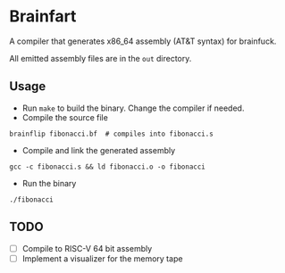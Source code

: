 # Brainfart

A compiler that generates x86_64 assembly (AT&T syntax) for brainfuck.

All emitted assembly files are in the `out` directory.

## Usage
- Run `make` to build the binary. Change the compiler if needed.
- Compile the source file

```
brainflip fibonacci.bf  # compiles into fibonacci.s
```
- Compile and link the generated assembly
```
gcc -c fibonacci.s && ld fibonacci.o -o fibonacci
```
- Run the binary
```
./fibonacci
```

## TODO
- [ ] Compile to RISC-V 64 bit assembly
- [ ] Implement a visualizer for the memory tape

